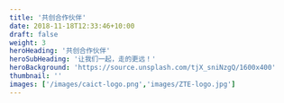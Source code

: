 ```yaml
---
title: '共创合作伙伴'
date: 2018-11-18T12:33:46+10:00
draft: false
weight: 3
heroHeading: '共创合作伙伴'
heroSubHeading: '让我们一起，走的更远！'
heroBackground: 'https://source.unsplash.com/tjX_sniNzgQ/1600x400'
thumbnail: ''
images: ['/images/caict-logo.png','images/ZTE-logo.jpg']
---
```



